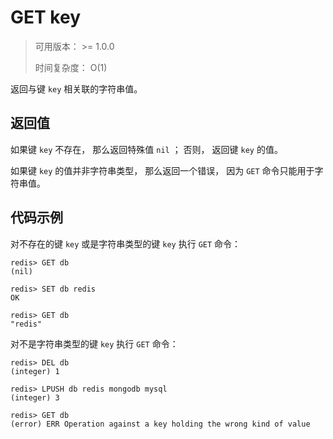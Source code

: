 # GET key

> 可用版本： >= 1.0.0
>
> 时间复杂度： O(1)

返回与键 `key` 相关联的字符串值。

## 返回值

如果键 `key` 不存在， 那么返回特殊值 `nil` ； 否则， 返回键 `key` 的值。

如果键 `key` 的值并非字符串类型， 那么返回一个错误， 因为 `GET` 命令只能用于字符串值。

## 代码示例

对不存在的键 `key` 或是字符串类型的键 `key` 执行 `GET` 命令：

```
redis> GET db
(nil)

redis> SET db redis
OK

redis> GET db
"redis"
```

对不是字符串类型的键 `key` 执行 `GET` 命令：

```
redis> DEL db
(integer) 1

redis> LPUSH db redis mongodb mysql
(integer) 3

redis> GET db
(error) ERR Operation against a key holding the wrong kind of value
```